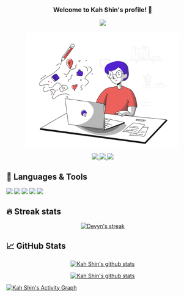 

<!-- Welcome message -->
<h3 align="center">
Welcome to Kah Shin's profile! 👋
</h3>

<!-- Typing text -->
<p align="center">
  <a href="https://github.com/DenverCoder1/readme-typing-svg"><img src="https://readme-typing-svg.herokuapp.com?color=5ccfe6&size=25&center=true&vCenter=true&lines=Aspiring+software+developer;Always+learning+new+things"></a>
</p>

<!-- Image -->
<p align="center">
    <img src="https://github.com/AngKS/AngKS/blob/main/assets/blogging.svg" width='400' />
</p>

<p align="center">
    <a href="https://www.linkedin.com/in/kahshinang/" target="_blank">
        <img src="https://img.shields.io/badge/linkedin-%230077B5.svg?&style=for-the-badge&logo=linkedin&logoColor=white" height=25>
    </a> 
    <a href="https://www.instagram.com/angks123/" target="_blank">
        <img src="https://img.shields.io/badge/instagram-%23E4405F.svg?&style=for-the-badge&logo=instagram&logoColor=white" height=25>
    </a>
    <a href="mailto: hellokahshin@gmail.com" target="_blank"> 
        <img src="https://img.shields.io/badge/Gmail-D14836?style=for-the-badge&logo=gmail&logoColor=white" style="height:25px;">
    </a>    
</p>

<!-- I am Devyn, a student at Singapore Polytechnic, currently studying Applied Artificial Intelligence and Analytics. I enjoy doing web development and have a keen interest to become a software developer. -->


<!-- ## ⚡ Check out my e-portfolio:

- [E-portfolio](devynchew.github.io) -->

## 🔧 Languages & Tools

<p align="left"> 
<img src="https://img.shields.io/badge/HTML5-E34F26?style=for-the-badge&logo=html5&logoColor=white">
<img src="https://img.shields.io/badge/CSS3-1572B6?style=for-the-badge&logo=css3&logoColor=white">
<img src="https://img.shields.io/badge/JavaScript-F7DF1E?style=for-the-badge&logo=javascript&logoColor=black">
<img src="https://img.shields.io/badge/Git-F05032?style=for-the-badge&logo=git&logoColor=white">
<img src="https://img.shields.io/badge/React-20232A?style=for-the-badge&logo=react&logoColor=61DAFB">
</p>

## 🔥 Streak stats

<!-- GitHub Readme Streak Stats - https://github.com/DenverCoder1/github-readme-streak-stats -->
<p align="center">
    <a href="https://github.com/DenverCoder1/github-readme-streak-stats">
        <img title="🔥 Get streak stats for your profile at git.io/streak-stats" alt="Devyn's streak" src="http://github-readme-streak-stats.herokuapp.com?user=angks&theme=monokai&hide_border=true&date_format=j%20M%5B%20Y%5D"/>
    </a>
</p>

## &#x1f4c8; GitHub Stats

<p align="center">
    <a href="https://github.com/angks/github-readme-stats">
    <img title="Github Stats" alt="Kah Shin's github stats" src="https://github-readme-stats.vercel.app/api?username=angks&theme=monokai&hide_border=True"/>
    </a>
</p>
<p align="center">
    <a href="https://github.com/angks/github-readme-stats">
    <img title="Github Stats" alt="Kah Shin's github stats" src="https://github-readme-stats.vercel.app/api/top-langs/?username=angks&theme=monokai&hide_border=True"/>
    </a>
</p>

<!-- https://github.com/devynchew/github-readme-activity-graph -->
<a href="https://github.com/angks/github-readme-activity-graph"><img alt="Kah Shin's Activity Graph" src="https://activity-graph.herokuapp.com/graph?username=angks&bg_color=1d2433&color=8695b7&line=5ccfe6&point=FFFFFF&hide_border=true" /></a>
